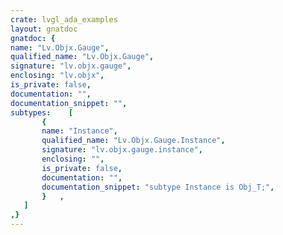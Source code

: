 ```yaml
---
crate: lvgl_ada_examples
layout: gnatdoc
gnatdoc: {
name: "Lv.Objx.Gauge",
qualified_name: "Lv.Objx.Gauge",
signature: "lv.objx.gauge",
enclosing: "lv.objx",
is_private: false,
documentation: "",
documentation_snippet: "",
subtypes:    [
       {
       name: "Instance",
       qualified_name: "Lv.Objx.Gauge.Instance",
       signature: "lv.objx.gauge.instance",
       enclosing: "",
       is_private: false,
       documentation: "",
       documentation_snippet: "subtype Instance is Obj_T;",
       }   ,
   ]
,}
---
```

